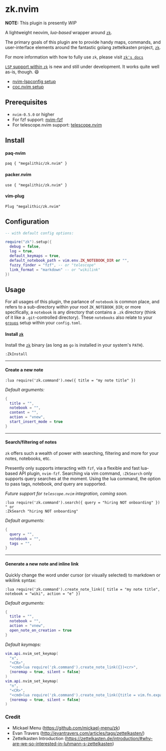 # zk.nvim

**NOTE:** This plugin is presently _WIP_

A lightweight neovim, _lua-based_ wrapper around [`zk`](https://github.com/mickael-menu/zk).

The primary goals of this plugin are to provide handy maps, commands, and user-interface elements around the fantastic golang zettelkasten project, [`zk`](https://github.com/mickael-menu/zk).

For more information with how to fully use `zk`, please visit [`zk's docs`](https://github.com/mickael-menu/zk/tree/main/docs)

[`LSP` support within `zk`](https://github.com/mickael-menu/zk/pull/21) is new and still under development. It works quite well as-is, though. 😄
  * [nvim-lspconfig setup](https://github.com/mickael-menu/zk/pull/21#issuecomment-812773586)
  * [coc.nvim setup](https://github.com/mickael-menu/zk/pull/21#issue-608099016)


## Prerequisites

* `nvim-0.5.0` or higher
* For fzf support: [nvim-fzf](https://github.com/vijaymarupudi/nvim-fzf)
* For telescope.nvim support: [telescope.nvim](https://github.com/nvim-telescope/telescope.nvim)


## Install

#### paq-nvim

`paq { "megalithic/zk.nvim" }`

#### packer.nvim

`use { "megalithic/zk.nvim" }`

#### vim-plug

`Plug "megalithic/zk.nvim"`


## Configuration


```lua
-- with default config options:

require("zk").setup({
  debug = false,
  log = true,
  default_keymaps = true,
  default_notebook_path = vim.env.ZK_NOTEBOOK_DIR or "",
  fuzzy_finder = "fzf", -- or "telescope"
  link_format = "markdown" -- or "wikilink"
})
```


## Usage

For all usages of this plugin, the parlance of `notebook` is common place, and refers to a sub-directory within your root `ZK_NOTEBOOK_DIR`; or more specifically, a `notebook` is any directory that contains a `.zk` directory (think of it like a `.git`-controlled directory). 
These `notebooks` also relate to your [`groups`](https://github.com/mickael-menu/zk/blob/main/docs/config-group.md) setup within your `config.toml`.

#### Install [`zk`](https://github.com/mickael-menu/zk)

Install the [`zk`](https://github.com/mickael-menu/zk) binary (as long as `go` is installed in your system's `PATH`).

```vim
:ZkInstall
```

---

#### Create a new note

```viml
:lua require('zk.command').new({ title = "my note title" })
```

_Default arguments:_

```lua
{
  title = "",
  notebook = "",
  content = "",
  action = "vnew",
  start_insert_mode = true
}
```

---

#### Search/filtering of notes

`zk` offers such a wealth of power with searching, filtering and more for your notes, notebooks, etc. 

Presently only supports interacting with `fzf`, via a flexible and fast lua-based API plugin, `nvim-fzf`. Searching via vim command, `:ZkSearch` only supports query searches at the moment. Using the lua command, the option to pass tags, notebook, _and_ query are supported.

_Future support for `telescope.nvim` integration, coming soon._

```vim
:lua require('zk.command').search({ query = "hiring NOT onboarding" })
" or
:ZkSearch "hiring NOT onboarding"
```

_Default arguments:_

```lua
{
  query = "",
  notebook = "",
  tags = "",
}
```

---

#### Generate a new note and inline link

Quickly change the word under cursor (or visually selected) to markdown or
wikilink syntax:

```viml
:lua require('zk.command').create_note_link({ title = "my note title", notebook = "wiki", action = "e" })
```

_Default arguments:_

```lua
{
  title = "",
  notebook = "",
  action = "vnew",
  open_note_on_creation = true
}
```

_Default keymaps:_

```lua
vim.api.nvim_set_keymap(
  "x",
  "<CR>",
  "<cmd>lua require('zk.command').create_note_link({})<cr>",
  {noremap = true, silent = false}
)
vim.api.nvim_set_keymap(
  "n",
  "<CR>",
  "<cmd>lua require('zk.command').create_note_link({title = vim.fn.expand('<cword>')})<cr>",
  {noremap = true, silent = false}
)
```

### Credit

- Mickael Menu (https://github.com/mickael-menu/zk)
- Evan Travers (http://evantravers.com/articles/tags/zettelkasten/)
- Zettelkasten Introduction (https://zettelkasten.de/introduction/#why-are-we-so-interested-in-luhmann-s-zettelkasten)
